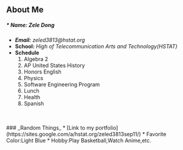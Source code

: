 ## **About Me**
#####  *   **Name:** Zele Dong
* _**Email:**  zeled3813@hstat.org_
* **School:** _High of Telecommunication Arts and Technology(HSTAT)_
* **Schedule**
  1. Algebra 2
  2. AP United States History
  3. Honors English
  4. Physics
  5. Software Engineering Program
  6. Lunch
  7. Health
  8. Spanish
<br/>
<br/>
### _Random Things_
* [Link to my portfolio](https://sites.google.com/a/hstat.org/zeled3813sep11/)
* Favorite Color:Light Blue
* Hobby:Play Basketball,Watch Anime,etc.

